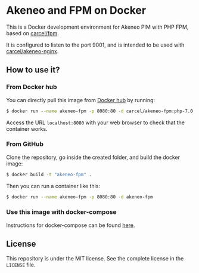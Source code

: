 # Akeneo and FPM on Docker

This is a Docker development environment for Akeneo PIM with PHP FPM, based on [carcel/fpm](https://hub.docker.com/r/carcel/fpm).

It is configured to listen to the port 9001, and is intended to be used with [carcel/akeneo-nginx](https://hub.docker.com/r/carcel/akeneo-nginx).

## How to use it?

### From Docker hub

You can directly pull this image from [Docker hub](https://hub.docker.com/r/carcel/akeneo-fpm/) by running:

```bash
$ docker run --name akeneo-fpm -p 8080:80 -d carcel/akeneo-fpm:php-7.0
```

Access the URL `localhost:8080` with your web browser to check that the container works.

### From GitHub

Clone the repository, go inside the created folder, and build the docker image:

```bash
$ docker build -t "akeneo-fpm" .
```

Then you can run a container like this:

```bash
$ docker run --name akeneo-fpm -p 8080:80 -d akeneo-fpm
```

### Use this image with docker-compose

Instructions for docker-compose can be found [here](https://github.com/damien-carcel/Dockerfiles/blob/php-7.0/COMPOSE.md).

## License

This repository is under the MIT license. See the complete license in the `LICENSE` file.
